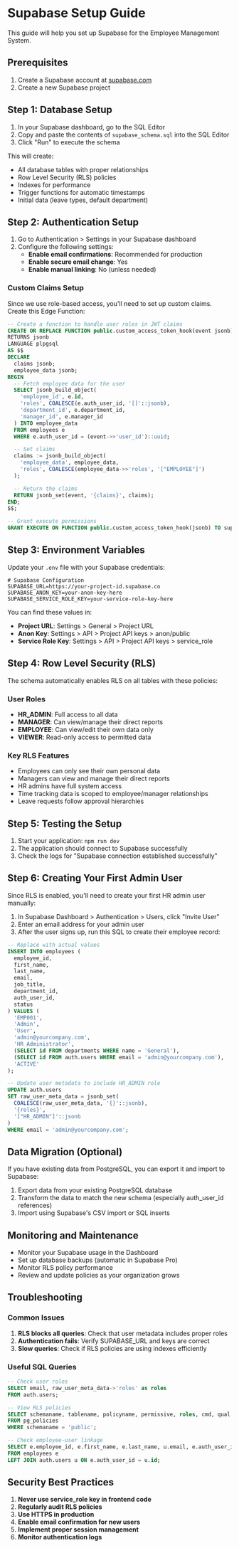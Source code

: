 # Supabase Setup Guide

This guide will help you set up Supabase for the Employee Management System.

## Prerequisites

1. Create a Supabase account at [supabase.com](https://supabase.com)
2. Create a new Supabase project

## Step 1: Database Setup

1. In your Supabase dashboard, go to the SQL Editor
2. Copy and paste the contents of `supabase_schema.sql` into the SQL Editor
3. Click "Run" to execute the schema

This will create:
- All database tables with proper relationships
- Row Level Security (RLS) policies
- Indexes for performance
- Trigger functions for automatic timestamps
- Initial data (leave types, default department)

## Step 2: Authentication Setup

1. Go to Authentication > Settings in your Supabase dashboard
2. Configure the following settings:
   - **Enable email confirmations**: Recommended for production
   - **Enable secure email change**: Yes
   - **Enable manual linking**: No (unless needed)

### Custom Claims Setup

Since we use role-based access, you'll need to set up custom claims. Create this Edge Function:

```sql
-- Create a function to handle user roles in JWT claims
CREATE OR REPLACE FUNCTION public.custom_access_token_hook(event jsonb)
RETURNS jsonb
LANGUAGE plpgsql
AS $$
DECLARE
  claims jsonb;
  employee_data jsonb;
BEGIN
  -- Fetch employee data for the user
  SELECT jsonb_build_object(
    'employee_id', e.id,
    'roles', COALESCE(e.auth_user_id, '[]'::jsonb),
    'department_id', e.department_id,
    'manager_id', e.manager_id
  ) INTO employee_data
  FROM employees e
  WHERE e.auth_user_id = (event->>'user_id')::uuid;

  -- Set claims
  claims := jsonb_build_object(
    'employee_data', employee_data,
    'roles', COALESCE(employee_data->>'roles', '["EMPLOYEE"]')
  );

  -- Return the claims
  RETURN jsonb_set(event, '{claims}', claims);
END;
$$;

-- Grant execute permissions
GRANT EXECUTE ON FUNCTION public.custom_access_token_hook(jsonb) TO supabase_auth_admin;
```

## Step 3: Environment Variables

Update your `.env` file with your Supabase credentials:

```env
# Supabase Configuration
SUPABASE_URL=https://your-project-id.supabase.co
SUPABASE_ANON_KEY=your-anon-key-here
SUPABASE_SERVICE_ROLE_KEY=your-service-role-key-here
```

You can find these values in:
- **Project URL**: Settings > General > Project URL
- **Anon Key**: Settings > API > Project API keys > anon/public
- **Service Role Key**: Settings > API > Project API keys > service_role

## Step 4: Row Level Security (RLS)

The schema automatically enables RLS on all tables with these policies:

### User Roles
- **HR_ADMIN**: Full access to all data
- **MANAGER**: Can view/manage their direct reports
- **EMPLOYEE**: Can view/edit their own data only
- **VIEWER**: Read-only access to permitted data

### Key RLS Features
- Employees can only see their own personal data
- Managers can view and manage their direct reports
- HR admins have full system access
- Time tracking data is scoped to employee/manager relationships
- Leave requests follow approval hierarchies

## Step 5: Testing the Setup

1. Start your application: `npm run dev`
2. The application should connect to Supabase successfully
3. Check the logs for "Supabase connection established successfully"

## Step 6: Creating Your First Admin User

Since RLS is enabled, you'll need to create your first HR admin user manually:

1. In Supabase Dashboard > Authentication > Users, click "Invite User"
2. Enter an email address for your admin user
3. After the user signs up, run this SQL to create their employee record:

```sql
-- Replace with actual values
INSERT INTO employees (
  employee_id,
  first_name,
  last_name,
  email,
  job_title,
  department_id,
  auth_user_id,
  status
) VALUES (
  'EMP001',
  'Admin',
  'User',
  'admin@yourcompany.com',
  'HR Administrator',
  (SELECT id FROM departments WHERE name = 'General'),
  (SELECT id FROM auth.users WHERE email = 'admin@yourcompany.com'),
  'ACTIVE'
);

-- Update user metadata to include HR_ADMIN role
UPDATE auth.users
SET raw_user_meta_data = jsonb_set(
  COALESCE(raw_user_meta_data, '{}'::jsonb),
  '{roles}',
  '["HR_ADMIN"]'::jsonb
)
WHERE email = 'admin@yourcompany.com';
```

## Data Migration (Optional)

If you have existing data from PostgreSQL, you can export it and import to Supabase:

1. Export data from your existing PostgreSQL database
2. Transform the data to match the new schema (especially auth_user_id references)
3. Import using Supabase's CSV import or SQL inserts

## Monitoring and Maintenance

- Monitor your Supabase usage in the Dashboard
- Set up database backups (automatic in Supabase Pro)
- Monitor RLS policy performance
- Review and update policies as your organization grows

## Troubleshooting

### Common Issues

1. **RLS blocks all queries**: Check that user metadata includes proper roles
2. **Authentication fails**: Verify SUPABASE_URL and keys are correct
3. **Slow queries**: Check if RLS policies are using indexes efficiently

### Useful SQL Queries

```sql
-- Check user roles
SELECT email, raw_user_meta_data->'roles' as roles
FROM auth.users;

-- View RLS policies
SELECT schemaname, tablename, policyname, permissive, roles, cmd, qual
FROM pg_policies
WHERE schemaname = 'public';

-- Check employee-user linkage
SELECT e.employee_id, e.first_name, e.last_name, u.email, e.auth_user_id
FROM employees e
LEFT JOIN auth.users u ON e.auth_user_id = u.id;
```

## Security Best Practices

1. **Never use service_role key in frontend code**
2. **Regularly audit RLS policies**
3. **Use HTTPS in production**
4. **Enable email confirmation for new users**
5. **Implement proper session management**
6. **Monitor authentication logs**